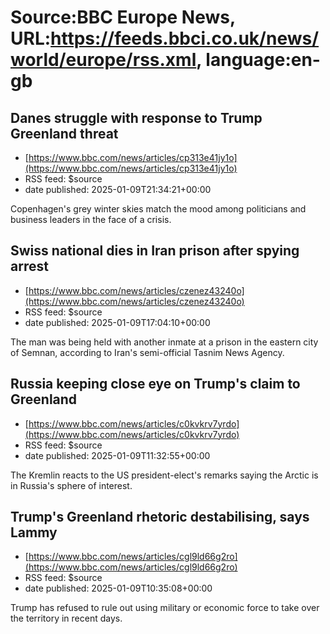 # Source:BBC Europe News, URL:https://feeds.bbci.co.uk/news/world/europe/rss.xml, language:en-gb

## Danes struggle with response to Trump Greenland threat
 - [https://www.bbc.com/news/articles/cp313e41jy1o](https://www.bbc.com/news/articles/cp313e41jy1o)
 - RSS feed: $source
 - date published: 2025-01-09T21:34:21+00:00

Copenhagen's grey winter skies match the mood among politicians and business leaders in the face of a crisis.

## Swiss national dies in Iran prison after spying arrest
 - [https://www.bbc.com/news/articles/czenez43240o](https://www.bbc.com/news/articles/czenez43240o)
 - RSS feed: $source
 - date published: 2025-01-09T17:04:10+00:00

The man was being held with another inmate at a prison in the eastern city of Semnan, according to Iran's semi-official Tasnim News Agency.

## Russia keeping close eye on Trump's claim to Greenland
 - [https://www.bbc.com/news/articles/c0kvkrv7yrdo](https://www.bbc.com/news/articles/c0kvkrv7yrdo)
 - RSS feed: $source
 - date published: 2025-01-09T11:32:55+00:00

The Kremlin reacts to the US president-elect's remarks saying the Arctic is in Russia's sphere of interest.

## Trump's Greenland rhetoric destabilising, says Lammy
 - [https://www.bbc.com/news/articles/cgl9ld66g2ro](https://www.bbc.com/news/articles/cgl9ld66g2ro)
 - RSS feed: $source
 - date published: 2025-01-09T10:35:08+00:00

Trump has refused to rule out using military or economic force to take over the territory in recent days.

